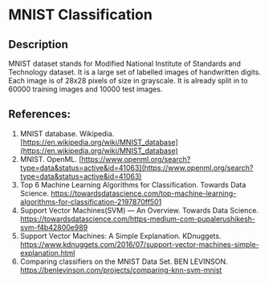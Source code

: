 # MNIST Classification

## Description  

MNIST dataset stands for Modified National Institute of Standards and Technology dataset. It is a large set of labelled images of handwritten digits. Each image is of 28x28 pixels of size in grayscale.
It is already split in to 60000 training images and 10000 test images.

## References:
1. MNIST database. Wikipedia. [https://en.wikipedia.org/wiki/MNIST_database](https://en.wikipedia.org/wiki/MNIST_database)
2. MNIST. OpenML. [https://www.openml.org/search?type=data&status=active&id=41063](https://www.openml.org/search?type=data&status=active&id=41063)
3. Top 6 Machine Learning Algorithms for Classification. Towards Data Science. https://towardsdatascience.com/top-machine-learning-algorithms-for-classification-2197870ff501
4. Support Vector Machines(SVM) — An Overview. Towards Data Science. https://towardsdatascience.com/https-medium-com-pupalerushikesh-svm-f4b42800e989
5. Support Vector Machines: A Simple Explanation. KDnuggets. https://www.kdnuggets.com/2016/07/support-vector-machines-simple-explanation.html
6. Comparing classifiers on the MNIST Data Set. BEN LEVINSON. https://benlevinson.com/projects/comparing-knn-svm-mnist